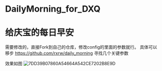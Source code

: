 # DailyMorning_for_DXQ
# 给庆宝的每日早安

需要修改的，直接Fork到自己的仓库，修改config的里面的参数就行。
具体可以移步 https://github.com/rxrw/daily_morning 寻找几个关键参数

效果如图
![7DD39B07860A54664A542CE7202B8E9D](https://user-images.githubusercontent.com/64049788/187068544-f7a97567-d1f3-42d5-a762-7357c5c3d113.png)
